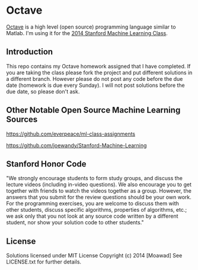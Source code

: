 # Octave

[Octave](http://www.gnu.org/software/octave/) is a high level (open source) programming language similar to Matlab. I'm using it for the [2014 Stanford Machine Learning Class](http://www.ml-class.org).

## Introduction

This repo contains my Octave homework assigned that I have completed. If you are taking the class please fork the project and put different solutions in a different branch. However please do not post
any code before the due date (homework is due every Sunday). I will not post solutions before the due date, so please don't ask.


## Other Notable Open Source Machine Learning Sources

https://github.com/everpeace/ml-class-assignments

https://github.com/joewandy/Stanford-Machine-Learning



## Stanford Honor Code

"We strongly encourage students to form study groups, and discuss the lecture videos (including in-video questions). We also encourage you to get together with friends to watch the videos together as a group. However, the answers that you submit for the review questions should be your own work. For the programming exercises, you are welcome to discuss them with other students, discuss specific algorithms, properties of algorithms, etc.; we ask only that you not look at any source code written by a different student, nor show your solution code to other students."


## License

Solutions licensed under MIT License
Copyright (c) 2014 [Moawad] See LICENSE.txt for
further details.

